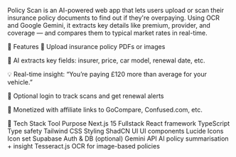 Policy Scan is an AI-powered web app that lets users upload or scan their insurance policy documents to find out if they're overpaying. Using OCR and Google Gemini, it extracts key details like premium, provider, and coverage — and compares them to typical market rates in real-time.

🚀 Features
📄 Upload insurance policy PDFs or images

🤖 AI extracts key fields: insurer, price, car model, renewal date, etc.

💡 Real-time insight: “You’re paying £120 more than average for your vehicle.”

🔐 Optional login to track scans and get renewal alerts

💸 Monetized with affiliate links to GoCompare, Confused.com, etc.

🧠 Tech Stack
Tool	Purpose
Next.js 15	Fullstack React framework
TypeScript	Type safety
Tailwind CSS	Styling
ShadCN UI	UI components
Lucide Icons	Icon set
Supabase	Auth & DB (optional)
Gemini API	AI policy summarisation + insight
Tesseract.js	OCR for image-based policies